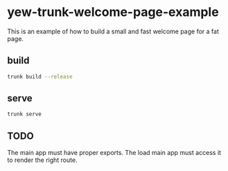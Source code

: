 # yew-trunk-welcome-page-example
This is an example of how to build a small and fast welcome page for a fat page.

## build

```bash
trunk build --release
```

## serve

```bash
trunk serve
```

## TODO

The main app must have proper exports.
The load main app must access it to render the right route.
